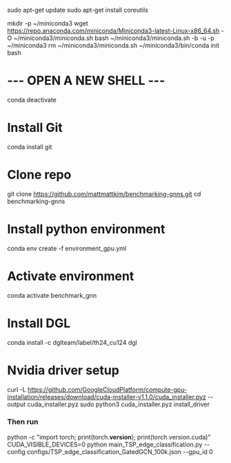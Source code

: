sudo apt-get update
sudo apt-get install coreutils

mkdir -p ~/miniconda3
wget https://repo.anaconda.com/miniconda/Miniconda3-latest-Linux-x86_64.sh -O ~/miniconda3/miniconda.sh
bash ~/miniconda3/miniconda.sh -b -u -p ~/miniconda3
rm ~/miniconda3/miniconda.sh
~/miniconda3/bin/conda init bash

# --- OPEN A NEW SHELL ---
conda deactivate

# Install Git
conda install git

# Clone repo
git clone https://github.com/mattmattkim/benchmarking-gnns.git
cd benchmarking-gnns


# Install python environment
conda env create -f environment_gpu.yml   
# Activate environment
conda activate benchmark_gnn

# Install DGL
conda install -c dglteam/label/th24_cu124 dgl
















# Nvidia driver setup
curl -L https://github.com/GoogleCloudPlatform/compute-gpu-installation/releases/download/cuda-installer-v1.1.0/cuda_installer.pyz --output cuda_installer.pyz
sudo python3 cuda_installer.pyz install_driver

### Then run

python -c "import torch; print(torch.__version__); print(torch.version.cuda)"
CUDA_VISIBLE_DEVICES=0 python main_TSP_edge_classification.py --config configs/TSP_edge_classification_GatedGCN_100k.json --gpu_id 0

